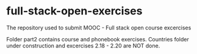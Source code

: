 # full-stack-open-exercises
The repository used to submit MOOC - Full stack open course excercises

Folder part2 contains course and phonebook exercises. Countries folder under construction and excercises 2.18 - 2.20 are NOT done.
